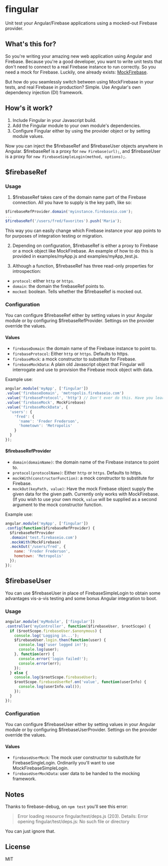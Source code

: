 fingular
========

Unit test your Angular/Firebase applications using a mocked-out Firebase provider.

## What's this for?

So you're writing your amazing new web application using Angular and Firebase. Because you're a good developer, you want to write unit tests that don't need to connect to a real Firebase instance to run correctly. So you need a mock for Firebase. Luckily, one already exists: [MockFirebase](https://github.com/katowulf/mockfirebase).

But how do you seamlessly switch between using MockFirebase in your tests, and real Firebase in production? Simple. Use Angular's own dependency injection (DI) framework.

## How's it work?

1. Include Fingular in your Javascript build.
2. Add the Fingular module to your own module's dependencies.
3. Configure Fingular either by using the provider object or by setting module values.

Now you can inject the $firebaseRef and $firebaseUser objects anywhere in Angular. $firebaseRef is a proxy for ```new Firebase(url);```, and $firebaseUser is a proxy for ```new FirebaseSimpleLogin(method, options);```.

## $firebaseRef

### Usage 

1. $firebaseRef takes care of the domain name part of the Firebase connection. All you have to supply is the key path, like so:

  ```javascript
  $firebaseRefProvider.domain('myinstance.firebaseio.com');
  ...
  $firebaseRef('/users/fred/favorites').push('Maria');
  ```

  This way you can easily change which Firebase instance your app points to for purposes of integration testing or migration.

2. Depending on configuration, $firebaseRef is either a proxy to Firebase or a mock object like MockFirebase. An example of how to do this is provided in examples/myApp.js and examples/myApp_test.js.

3. Although a function, $firebaseRef has three read-only properties for introspection:
  - ```protocol```: either ```http``` or ```https```.
  - ```domain```: the domain the firebaseRef points to.
  - ```mocked```: boolean. Tells whether the $firebaseRef is mocked out.

### Configuration

You can configure $firebaseRef either by setting values in your Angular module or by configuring $firebaseRefProvider. Settings on the provider override the values.

#### Values

- ```firebaseDomain```: the domain name of the Firebase instance to point to.
- ```firebaseProtocol```: Either ```http``` or ```https```. Defaults to https.
- ```firebaseMock```: a mock constructor to substitute for Firebase.
- ```firebaseMockData```: A plain old Javascript object that Fingular will interrogate and use to provision the Firebase mock object with data.

Example use:
```javascript
angular.module('myApp', ['fingular'])
.value('firebaseDomain', 'metropolis.firebaseio.com')
.value('firebaseProtocol', 'http') // Don't ever do this. Have you learned nothing, Fritz?
.value('firebaseMock', MockFirebase)
.value('firebaseMockData', {
  'users': {
    'fred': {
      'name': 'Freder Frederson',
      'hometown': 'Metropolis'
    }
  }
});
```

#### $firebaseRefProvider

- ```domain(domainName)```: the domain name of the Firebase instance to point to.
- ```protocol(protocolName)```: Either ```http``` or ```https```. Defaults to https.
- ```mockWith(constructorFunction)```: a mock constructor to substitute for Firebase.
- ```mockOut(keyPath, value)```: Have the mock Firebase object supply the given data for the given path. Currently only works with MockFirebase. (If you wish to use your own mock, ```value``` will be supplied as a second argument to the mock constructor function.

Example use:
```javascript
angular.module('myApp', ['fingular'])
.config(function($firebaseRefProvider) {
  $firebaseRefProvider
  .domain('test.firebaseio.com')
  .mockWith(MockFirebase)
  .mockOut('/users/fred', {
    name: 'Freder Frederson',
    hometown: 'Metropolis'
  });
});
```

## $firebaseUser

You can use $firebaseUser in place of FirebaseSimpleLogin to obtain some advantages vis-a-vis testing and some bonus Angular integration to boot.

### Usage

```javascript
angular.module('myModule', ['fingular'])
.controller('myController', function($firebaseUser, $rootScope) {
  if ($rootScope.firebaseUser.$anonymous) {
    console.log('Logging in...');
    $firebaseUser.login.then(function(user) {
      console.log('user logged in!');
      console.log(user);
    }, function(err) {
      console.error('login failed!');
      console.error(err);
    });
  } else {
    console.log($rootScope.firebaseUser);
    $rootScope.firebaseUserRef.on('value', function(userInfo) {
      console.log(userInfo.val());
    });
  }
});
```

### Configuration

You can configure $firebaseUser either by setting values in your Angular module or by configuring $firebaseUserProvider. Settings on the provider override the values.

#### Values

- ```firebaseUserMock```: The mock user constructor to substitute for FirebaseSingleLogin. Ordinarily you'll want to use MockFirebaseSimpleLogin.
- ```firebaseUserMockData```: user data to be handed to the mocking framework.

## Notes

Thanks to firebase-debug, on ```npm test``` you'll see this error:

> Error loading resource fingular/test/deps.js (203). Details: Error opening fingular/test/deps.js: No such file or directory

You can just ignore that.

## License

MIT

